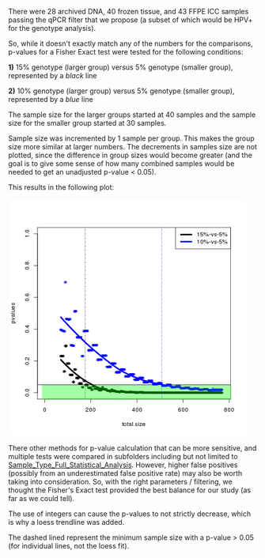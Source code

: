 
There were 28 archived DNA, 40 frozen tissue, and 43 FFPE ICC samples passing the qPCR filter that we propose (a subset of which would be HPV+ for the genotype analysis).

So, while it doesn't exactly match any of the numbers for the comparisons, p-values for a Fisher Exact test were tested for the following conditions:

**1)** 15% genotype (larger group) versus 5% genotype (smaller group), represented by a *black* line

**2)** 10% genotype (larger group) versus 5% genotype (smaller group), represented by a *blue* line

The sample size for the larger groups started at 40 samples and the sample size for the smaller group started at 30 samples.

Sample size was incremented by 1 sample per group.  This makes the group size more similar at larger numbers.  The decrements in samples size are not plotted, since the difference in group sizes would become greater (and the goal is to give some sense of how many combined samples would be needed to get an unadjusted p-value < 0.05).

This results in the following plot:

![Sample size estimation](40-30_sample_size_estimation.png "Sample size estimation")

There other methods for p-value calculation that can be more sensitive, and multiple tests were compared in subfolders including but not limited to  [Sample_Type_Full_Statistical_Analysis](https://github.com/cwarden45/HPV_genotype_paper-archived_samples/tree/master/Downstream_R_Code/Extra_Analysis/Sample_Type_Full_Statistical_Analysis).  However, higher false positives (possibly from an underestimated false positive rate) may also be worth taking into consideration.  So, with the right parameters / filtering, we thought the Fisher's Exact test provided the best balance for our study (as far as we could tell).

The use of integers can cause the p-values to not strictly decrease, which is why a loess trendline was added.

The dashed lined represent the minimum sample size with a p-value > 0.05 (for individual lines, not the loess fit).
